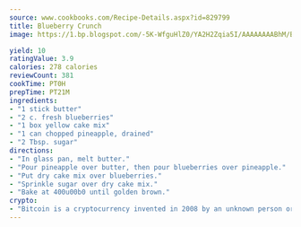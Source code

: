 ```yaml
---
source: www.cookbooks.com/Recipe-Details.aspx?id=829799
title: Blueberry Crunch
image: https://1.bp.blogspot.com/-5K-WfguHlZ0/YA2H2Zqia5I/AAAAAAAABhM/Bdgu68p4aG0Q6jWdy3eGaUXSKw5p3sdxwCLcBGAsYHQ/s324/7.png

yield: 10
ratingValue: 3.9
calories: 278 calories
reviewCount: 381
cookTime: PT0H
prepTime: PT21M
ingredients:
- "1 stick butter"
- "2 c. fresh blueberries"
- "1 box yellow cake mix"
- "1 can chopped pineapple, drained"
- "2 Tbsp. sugar"
directions:
- "In glass pan, melt butter."
- "Pour pineapple over butter, then pour blueberries over pineapple."
- "Put dry cake mix over blueberries."
- "Sprinkle sugar over dry cake mix."
- "Bake at 400u00b0 until golden brown."
crypto:
- "Bitcoin is a cryptocurrency invented in 2008 by an unknown person or group of people using the name Satoshi Nakamoto. The currency began use in 2009 when its implementation was released as open-source software. Bitcoin is a decentralized digital currency, without a central bank or single administrator that can be sent from user to user on the peer-to-peer bitcoin network without the need for intermediaries. Transactions are verified by network nodes through cryptography and recorded in a public distributed ledger called a blockchain. Bitcoins are created as a reward for a process known as mining. They can be exchanged for other currencies, products, and services. Research produced by the University of Cambridge estimated that in 2017, there were 2.9 to 5.8 million unique users using a cryptocurrency wallet, most of them using bitcoin."
---
```

